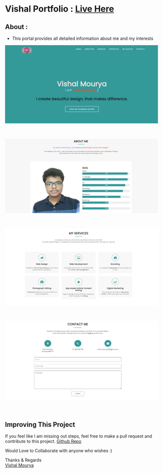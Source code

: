 # Vishal Portfolio : [Live Here](https://vishal-mourya.github.io/vishal-portfolio/)

## About :

- This portal provides all detailed information about me and my interests

![s1](https://github.com/vishal-mourya/vishal-portfolio/blob/main/assets/images/SS_1.png?raw=true) <br> <br> <br> 

![s2](https://github.com/vishal-mourya/vishal-portfolio/blob/main/assets/images/SS_2.png?raw=true) <br> <br> <br> 

![s3](https://github.com/vishal-mourya/vishal-portfolio/blob/main/assets/images/SS_3.png?raw=true) <br> <br> <br> 

![s4](https://github.com/vishal-mourya/vishal-portfolio/blob/main/assets/images/SS_4.png?raw=true) <br> <br> <br> 

## Improving This Project

If you feel like I am missing out steps, feel free to make a pull request and contribute to this project. [Github Repo](https://github.com/vishal-mourya/vishal-portfolio)

Would Love to Collaborate with anyone who wishes :)

Thanks & Regards <br>
[Vishal Mourya](https://www.linkedin.com/in/vishal-mourya-a4245b18b/)
